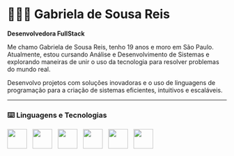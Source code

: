 # 👩🏻‍💻 Gabriela de Sousa Reis 

**Desenvolvedora FullStack**

Me chamo Gabriela de Sousa Reis, tenho 19 anos e moro em São Paulo. Atualmente, estou cursando Análise e Desenvolvimento de Sistemas e explorando maneiras de unir o uso da tecnologia para resolver problemas do mundo real.

Desenvolvo projetos com soluções inovadoras e o uso de linguagens de programação para a criação de sistemas eficientes, intuitivos e escaláveis.

---

### ⌨️ Linguagens e Tecnologias

<img 
    align="left"
    width=45 
    style="padding-right: 10px;"
    style="padding-right: 10px, align: 'left'" src="https://cdn.jsdelivr.net/gh/devicons/devicon@latest/icons/java/java-original-wordmark.svg" 
/>

<img 
    align="left"
    width=45 
    style="padding-right: 10px;"
    src="https://cdn.jsdelivr.net/gh/devicons/devicon@latest/icons/html5/html5-original.svg" 
/>

<img
    align="left"
    width=45 
    style="padding-right: 10px;"
    src="https://cdn.jsdelivr.net/gh/devicons/devicon@latest/icons/css3/css3-original.svg"
/>

<img
    align="left"
    width=45 
    style="padding-right: 10px;"
    src="https://cdn.jsdelivr.net/gh/devicons/devicon@latest/icons/csharp/csharp-original.svg"
/>

<img
    align="left"
    width=45 
    style="padding-right: 10px;"
    src="https://cdn.jsdelivr.net/gh/devicons/devicon@latest/icons/react/react-original.svg" 
/>

<img
    align="left"
    width=45 
    style="padding-right: 10px;"
    src="https://cdn.jsdelivr.net/gh/devicons/devicon@latest/icons/sqldeveloper/sqldeveloper-original.svg"
/>

<br>
<br>



          
          


          
          


